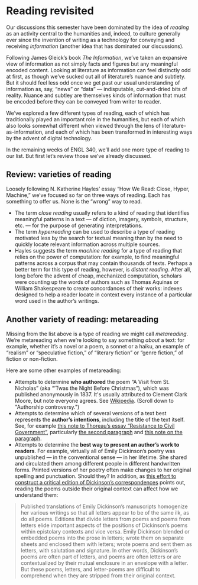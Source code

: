 # Reading revisited

Our discussions this semester have been dominated by the idea of *reading* as an activity central to the humanities and, indeed, to culture generally ever since the invention of writing as a technology for conveying and receiving *information* (another idea that has dominated our discussions).

Following James Gleick’s book *The Information*, we’ve taken an expansive view of information as not simply facts and figures but any meaningful encoded content. Looking at literature as information can feel distinctly odd at first, as though we’ve sucked out all of literature’s nuance and subtlety. But it should feel less odd once we get past our usual understanding of information as, say, “news” or “data” — indisputable, cut-and-dried bits of reality. Nuance and subtley are themselves kinds of information that must be encoded before they can be conveyed from writer to reader.

We’ve explored a few different types of reading, each of which has traditionally played an important role in the humanities, but each of which also looks somewhat different when viewed through the lens of literature-as-information, and each of which has been transformed in interesting ways by the advent of digital technology.

In the remaining weeks of ENGL 340, we’ll add one more type of reading to our list. But first let’s review those we’ve already discussed.

## Review: varieties of reading

Loosely following N. Katherine Hayles’ essay “How We Read: Close, Hyper, Machine,” we’ve focused so far on three ways of reading. Each has something to offer us. None is the “wrong” way to read.

-   The term *close reading* usually refers to a kind of reading that identifies meaningful patterns in a text — of diction, imagery, symbols, structure, etc. — for the purpose of generating interpretations.
-   The term *hyperreading* can be used to describe a type of reading motivated less by the search for textual meaning than by the need to quickly locate relevant information across multiple sources.
-   Hayles suggests the term *machine reading* for a type of reading that relies on the power of computation: for example, to find meaningful patterns across a corpus that may contain thousands of texts. Perhaps a better term for this type of reading, however, is *distant reading*. After all, long before the advent of cheap, mechanized computation, scholars were counting up the words of authors such as Thomas Aquinas or William Shakespeare to create concordances of their works: indexes designed to help a reader locate in context every instance of a particular word used in the author’s writings.

## Another variety of reading: metareading

Missing from the list above is a type of reading we might call *metareading*. We’re metareading when we’re looking to say something *about* a text: for example, whether it’s a novel or a poem, a sonnet or a haiku, an example of “realism” or “speculative fiction,” of “literary fiction” or “genre fiction,” of fiction or non-fiction.

Here are some other examples of metareading:

-   Attempts to determine **who authored** the poem “A Visit from St. Nicholas” (aka “’Twas the Night Before Christmas”), which was published anonymously in 1837. It's usually attributed to Clement Clark Moore, but note everyone agrees. See [Wikipedia](https://en.wikipedia.org/wiki/A_Visit_from_St._Nicholas). (Scroll down to "Authorship controversy.")
-   Attempts to determine which of several versions of a text best represents the **author’s intentions**, including the title of the text itself. See, for example [this note to Thoreau’s essay “Resistance to Civil Government”](https://commons.digitalthoreau.org/civil/a-note-on-the-text/), particularly [the second paragraph](https://commons.digitalthoreau.org/civil/a-note-on-the-text/#pTtdosftoWGpafthieRPvWHDTPUPFietrtaaaphcHWRpoNCEWCDaOsslsvarWshtrtiu) and [this note on the paragraph](https://commons.digitalthoreau.org/civil/a-note-on-the-text/#comment-6).
-   Attempts to determine the **best way to present an author’s work to readers**. For example, virtually all of Emily Dickinson’s poetry was unpublished — in the conventional sense — in her lifetime. She shared and circulated them among different people in different handwritten forms. Printed versions of her poetry often make changes to her original spelling and punctuation. Should they? In addition, as [this effort to construct a critical edition of Dickinson’s correspondences](https://rotunda.upress.virginia.edu/edc/preface.xqy) points out, reading the poems outside their original context can affect how we understand them:

> Published translations of Emily Dickinson’s manuscripts homogenize her various writings so that all letters appear to be of the same ilk, as do all poems. Editions that divide letters from poems and poems from letters elide important aspects of the positions of Dickinson’s poems within epistolary contexts and vice versa. Emily Dickinson blended or embedded poems into the prose in letters; wrote them on separate sheets and enclosed them with letters; wrote poems and sent them as letters, with salutation and signature. In other words, Dickinson’s poems are often part of letters, and poems are often letters or are contextualized by their mutual enclosure in an envelope with a letter. But these poems, letters, and letter-poems are difficult to comprehend when they are stripped from their original context.
